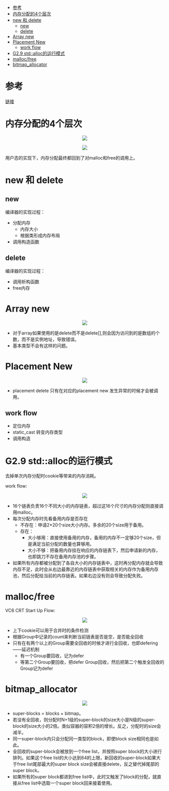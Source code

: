 <!-- TOC -->

- [参考](#参考)
- [内存分配的4个层次](#内存分配的4个层次)
- [new 和 delete](#new-和-delete)
  - [new](#new)
  - [delete](#delete)
- [Array new](#array-new)
- [Placement New](#placement-new)
  - [work flow](#work-flow)
- [G2.9 std::alloc的运行模式](#g29-stdalloc的运行模式)
- [malloc/free](#mallocfree)
- [bitmap_allocator](#bitmap_allocator)

<!-- /TOC -->

# 参考
[链接](https://www.bilibili.com/video/BV1Kb411B7N8?p=1)

# 内存分配的4个层次

<div align="center">

![][MemoryHierarchy]

![][MemoryHierarchy1]

</div>

用户态的实现下，内存分配最终都回到了对malloc和free的调用上。

[MemoryHierarchy]: ./MemoryHierarchy.jpg
[MemoryHierarchy1]: ./MemoryHierarchy1.jpg

# new 和 delete
## new
编译器的实现过程：
- 分配内存
  - 内存大小
  - 根据类形成内存布局
- 调用构造函数

## delete
编译器的实现过程：
- 调用析构函数
- free内存

# Array new
<div align="center">

![][ArrayNewMemStructure]

</div>

- 对于array如果使用的是delete而不是delete[],则会因为访问到的是数组的个数，而不是实例地址，导致错误。
- 基本类型不会有这样的问题。

[ArrayNewMemStructure]: ./ArrayNewMemStructure.jpg

# Placement New

<div align="center">

![][PlacementNewWorkFlow]

</div>

- placement delete 只有在对应的placement new 发生异常的时候才会被调用。

## work flow
- 定位内存
- static_cast 转变内存类型
- 调用构造



[PlacementNewWorkFlow]: ./PlacementNewWorkFlow.jpg

# G2.9 std::alloc的运行模式
去掉单次内存分配时cookie等带来的内存消耗。

work flow:

<div align="center">

![][AllocWorkFlow]

</div>

- 16个链表负责16个不同大小的内存链表，超过这16个尺寸的内存分配则直接调用malloc。
- 每次分配内存时先看备用内存是否存在
  - 不存在：申请2*20个size大小内存。多余的20个size用于备用。
  - 存在：
    - 大小够用：直接使用备用的内存，备用的内存不一定够20个size，但是满足当前分配的数量也算够用。
    - 大小不够：把备用内存挂在响应的内存链表下，然后申请新的内存，也即跳刀不存在备用内存池的步骤。
- 如果所有内存都被分配到了各自大小的内存链表中，这时再分配内存就会导致内存不足，此时会从右边最靠近的内存链表中获取相关的内存作为备用内存池，然后分配给当前的内存链表。如果右边没有则会导致分配失败。

[AllocWorkFlow]: ./AllocWorkFlow.jpg

# malloc/free

VC6 CRT Start Up Flow:

<div align="center">

![][CRTStartUp]

</div>

- 上下cookie可以用于合并时的条件检测
- 根据Group中记录的count来判断当前链表是否是空，是否能全回收
- 只有在有两个以上的Group需要全回收的时候才进行全回收，也即defering——延迟机制
  - 有一个Group要回收，记为defer
  - 等第二个Group要回收，把defer Group回收，然后把第二个触发全回收的Group记为defer

[CRTStartUp]: ./CRTStartUp.jpg


# bitmap_allocator

<div align="center">

![][BitmapAllocatorStructure]

</div>

- super-blocks = blocks + bitmap。
- 若没有全回收，则分配时N+1级的super-block的size大小是N级的super-block的size大小的2倍。类似容器的容积2倍的增长。反之，分配时的size会减半。
- 同一super-block内只会分配同一类型的block，即使block size相同也是如此。
- 全回收的super-block会被放到一个free list，并按照super block的大小进行排列。如果这个free list的大小达到64的上限，新回收的super-block如果大于free list尾部最大的super block size会被直接delete，反之替代掉尾部的super block。
- 如果所有的super block都进到free list中，此时又触发了block的分配，就直接从free list中选取一个super block回来接着使用。

[BitmapAllocatorStructure]: ./BitmapAllocatorStructure.jpg